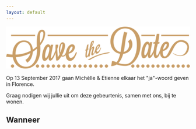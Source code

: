 ```yaml
---
layout: default
---
```


<div class="hero hero-welcome">
  <img src="/images/save-the-date-logo.png">
  <div class="hero-bar"></div>
</div>

<div class="text-block">
  <div class="text-block-inner">
    <p>
      Op 13 September 2017 gaan Michèlle & Etienne elkaar het "ja"-woord geven in Florence.
    </p>
    <p>
      Graag nodigen wij jullie uit om deze gebeurtenis, samen met ons, bij te wonen.
    </p>
  </div>
</div>

<div class="hero hero-title hero-title-when">
  <h2>
    Wanneer
  </h2>
</div>
